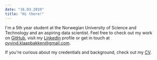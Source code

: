 ```yaml
---
date: "16.03.2019"
title: "Hi there!"
---
```


I'm a 5th year student at the Norwegian University of Science and Technology and an aspiring data scientist.
Feel free to check out my work on [GitHub](https://github.com/klaapbakken), visit my [LinkedIn](https://www.linkedin.com/in/%C3%B8yvind-kl%C3%A5pbakken-60a536162/) profile or get in touch at [oyvind.klaapbakken@gmail.com](mailto:oyvind.klaapbakken@gmail.com).

If you're curious about my credentials and background, check out my [CV](http://folk.ntnu.no/oyvinkla/cv_%c3%b8k.pdf).